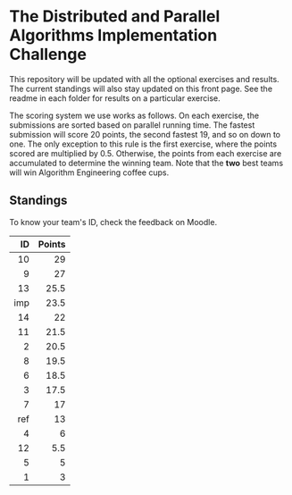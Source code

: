 # The Distributed and Parallel Algorithms Implementation Challenge

This repository will be updated with all the optional exercises and results. The current standings will also stay updated on this front page. See the readme in each folder for results on a particular exercise.

The scoring system we use works as follows. On each exercise, the submissions are sorted based on parallel running time. The fastest submission will score 20 points, the second fastest 19, and so on down to one. The only exception to this rule is the first exercise, where the points scored are multiplied by $0.5$. Otherwise, the points from each exercise are accumulated to determine the winning team. Note that the **two** best teams will win Algorithm Engineering coffee cups.

## Standings

To know your team's ID, check the feedback on Moodle.

| ID | Points |
| -: | -: |
| 10 | 29 |
| 9 | 27 |
| 13 | 25.5 |
| imp | 23.5 |
| 14 | 22 |
| 11 | 21.5 |
| 2 | 20.5 |
| 8 | 19.5 |
| 6 | 18.5 |
| 3 | 17.5 |
| 7 | 17 |
| ref | 13 |
| 4 | 6 |
| 12 | 5.5 |
| 5 | 5 |
| 1 | 3 |
